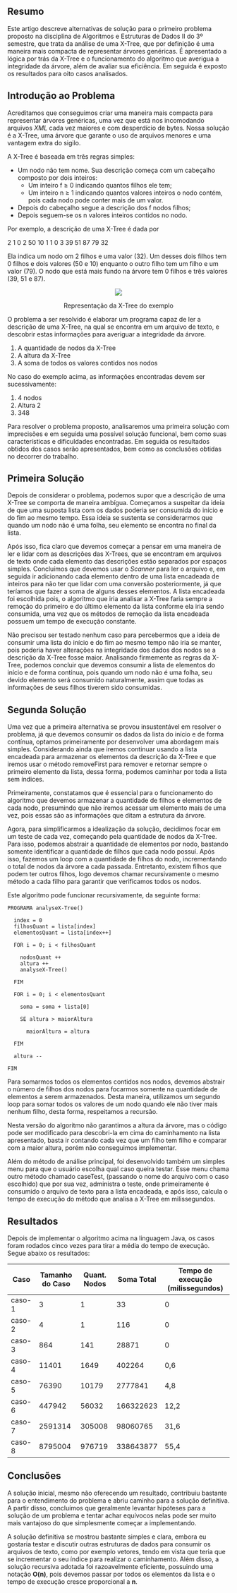 ## Resumo

Este artigo descreve alternativas de solução para o primeiro problema proposto na disciplina de Algoritmos e Estruturas de Dados II do 3º semestre, que trata da análise de uma X-Tree, que por definição é uma maneira mais compacta de representar árvores genéricas. É apresentado a lógica por trás da X-Tree e o funcionamento do algoritmo que averigua a integridade da árvore, além de avaliar sua eficiência. Em seguida é exposto os resultados para oito casos analisados.

## Introdução ao Problema

Acreditamos que conseguimos criar uma maneira mais compacta para representar árvores genéricas, uma vez que está nos incomodando arquivos *XML* cada vez maiores e com desperdício de bytes. Nossa solução é a X-Tree, uma árvore que garante o uso de arquivos menores e uma vantagem extra do sigilo.

A X-Tree é baseada em três regras simples:

* Um nodo não tem nome. Sua descrição começa com um cabeçalho composto por dois inteiros:
    * Um inteiro f ≥ 0 indicando quantos filhos ele tem;
    * Um inteiro n ≥ 1 indicando quantos valores inteiros o nodo contém, pois cada nodo pode conter mais de um valor.
* Depois do cabeçalho segue a descrição dos f nodos filhos;
* Depois seguem-se os n valores inteiros contidos no nodo.

Por exemplo, a descrição de uma X-Tree é dada por

2 1 0 2 50 10 1 1 0 3 39 51 87 79 32

Ela indica um nodo om 2 filhos e uma valor (32). Um desses dois filhos tem 0 filhos e dois valores (50 e 10) enquanto o outro filho tem um filho e um valor (79). O nodo que está mais fundo na árvore tem 0 filhos e três valores (39, 51 e 87).

<p align="center">
    <img src="assets/X-Tree representation example.png">
<p align="center">Representação da X-Tree do exemplo<p align="center">

O problema a ser resolvido é elaborar um programa capaz de ler a descrição de uma X-Tree, na qual se encontra em um arquivo de texto, e descobrir estas informações para averiguar a integridade da árvore.

1. A quantidade de nodos da X-Tree
2. A altura da X-Tree
3. A soma de todos os valores contidos nos nodos

No caso do exemplo acima, as informações encontradas devem ser sucessivamente:
1. 4 nodos
2. Altura 2
3. 348

Para resolver o problema proposto, analisaremos uma primeira solução com imprecisões e em seguida uma possível solução funcional, bem como suas características e dificuldades encontradas. Em seguida os resultados obtidos dos casos serão apresentados, bem como as conclusões obtidas no decorrer do trabalho.

## Primeira Solução

Depois de considerar o problema, podemos supor que a descrição de uma X-Tree se comporta de maneira ambígua. Começamos a suspeitar da ideia de que uma suposta lista com os dados poderia ser consumida do início e do fim ao mesmo tempo. Essa ideia se sustenta se considerarmos que quando um nodo não é uma folha, seu elemento se encontra no final da lista.

Após isso, fica claro que devemos começar a pensar em uma maneira de ler e lidar com as descrições das X-Trees, que se encontram em arquivos de texto onde cada elemento das descrições estão separados por espaços simples. Concluímos que devemos usar o *Scanner* para ler o arquivo e, em seguida ir adicionando cada elemento dentro de uma lista encadeada de inteiros para não ter que lidar com uma conversão posteriormente, já que teríamos que fazer a soma de alguns desses elementos. A lista encadeada foi escolhida pois, o algoritmo que iria analisar a X-Tree faria sempre a remoção do primeiro e do último elemento da lista conforme ela iria sendo consumida, uma vez que os métodos de remoção da lista encadeada possuem um tempo de execução constante.

Não precisou ser testado nenhum caso para percebermos que a ideia de consumir uma lista do início e do fim ao mesmo tempo não iria se manter, pois poderia haver alterações na integridade dos dados dos nodos se a descrição da X-Tree fosse maior. Analisando firmemente as regras da X-Tree, podemos concluir que devemos consumir a lista de elementos do início e de forma contínua, pois quando um nodo não é uma folha, seu devido elemento será consumido naturalmente, assim que todas as informações de seus filhos tiverem sido consumidas.

## Segunda Solução

Uma vez que a primeira alternativa se provou insustentável em resolver o problema, já que devemos consumir os dados da lista do início e de forma contínua, optamos primeiramente por desenvolver uma abordagem mais simples. Considerando ainda que iremos continuar usando a lista encadeada para armazenar os elementos da descrição da X-Tree e que iremos usar o método removeFirst para remover e retornar sempre o primeiro elemento da lista, dessa forma, podemos caminhar por toda a lista sem índices.

Primeiramente, constatamos que é essencial para o funcionamento do algoritmo que devemos armazenar a quantidade de filhos e elementos de cada nodo, presumindo que não iremos acessar um elemento mais de uma vez, pois essas são as informações que ditam a estrutura da árvore.

Agora, para simplificarmos a idealização da solução, decidimos focar em um teste de cada vez, começando pela quantidade de nodos da X-Tree. Para isso, podemos abstrair a quantidade de elementos por nodo, bastando somente identificar a quantidade de filhos que cada nodo possuí. Após isso, fazemos um loop com a quantidade de filhos do nodo, incrementando o total de nodos da árvore a cada passada. Entretanto, existem filhos que podem ter outros filhos, logo devemos chamar recursivamente o mesmo método a cada filho para garantir que verificamos todos os nodos.

Este algoritmo pode funcionar recursivamente, da seguinte forma:

```
PROGRAMA analyseX-Tree()

  index = 0
  filhosQuant = lista[index]
  elementosQuant = lista[index++]

  FOR i = 0; i < filhosQuant

    nodosQuant ++
    altura ++
    analyseX-Tree()

  FIM

  FOR i = 0; i < elementosQuant

    soma = soma + lista[0]

    SE altura > maiorAltura

      maiorAltura = altura

  FIM

  altura --

FIM
```

Para somarmos todos os elementos contidos nos nodos, devemos abstrair o número de filhos dos nodos para focarmos somente na quantidade de elementos a serem armazenados. Desta maneira, utilizamos um segundo loop para somar todos os valores de um nodo quando ele não tiver mais nenhum filho, desta forma, respeitamos a recursão.

Nesta versão do algoritmo não garantimos a altura da árvore, mas o código pode ser modificado para descobri-la em cima do caminhamento na lista apresentado, basta ir contando cada vez que um filho tem filho e comparar com a maior altura, porém não conseguimos implementar.

Além do método de análise principal, foi desenvolvido também um simples menu para que o usuário escolha qual caso queira testar. Esse menu chama outro método chamado caseTest, (passando o nome do arquivo com o caso escolhido) que por sua vez, administra o teste, onde primeiramente é consumido o arquivo de texto para a lista encadeada, e após isso, calcula o tempo de execução do método que analisa a X-Tree em milissegundos.

## Resultados

Depois de implementar o algoritmo acima na linguagem Java, os casos foram rodados cinco vezes para tirar a média do tempo de execução. Segue abaixo os resultados:

Caso|Tamanho do Caso|Quant. Nodos|Soma Total|Tempo de execução (milissegundos)
|---|---|---|---|---|
caso-1|3|1|33|0
caso-2|4|1|116|0
caso-3|864|141|28871|0
caso-4|11401|1649|402264|0,6
caso-5|76390|10179|2777841|4,8
caso-6|447942|56032|166322623|12,2
caso-7|2591314|305008|98060765|31,6
caso-8|8795004|976719|338643877|55,4

## Conclusões

A solução inicial, mesmo não oferecendo um resultado, contribuiu bastante para o entendimento do problema e abriu caminho para a solução definitiva. A partir disso, concluímos que geralmente levantar hipóteses para a solução de um problema e tentar achar equívocos nelas pode ser muito mais vantajoso do que simplesmente começar a implementando.

A solução definitiva se mostrou bastante simples e clara, embora eu gostaria testar e discutir outras estruturas de dados para consumir os arquivos de texto, como por exemplo vetores, tendo em vista que teria que se incrementar o seu índice para realizar o caminhamento. Além disso, a solução recursiva adotada foi razoavelmente eficiente, possuindo uma notação **O(n)**, pois devemos passar por todos os elementos da lista e o tempo de execução cresce proporcional a **n**.